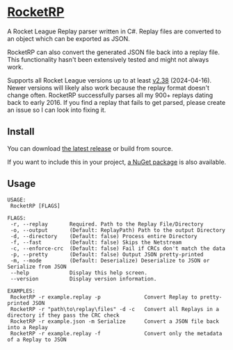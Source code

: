 # [RocketRP](https://github.com/Drogebot/RocketRP)
A Rocket League Replay parser written in C#. Replay files are converted to an object which can be exported as JSON.

RocketRP can also convert the generated JSON file back into a replay file. This functionality hasn't been extensively tested and might not always work.

Supports all Rocket League versions up to at least [v2.38](https://www.rocketleague.com/en/news/patch-notes-v2-38) (2024-04-16). Newer versions will likely also work because the replay format doesn't change often.
RocketRP successfully parses all my 900+ replays dating back to early 2016. If you find a replay that fails to get parsed, please create an issue so I can look into fixing it.

## Install
You can download [the latest release](https://github.com/Drogebot/RocketRP/releases/latest) or build from source.

If you want to include this in your project, [a NuGet package](https://www.nuget.org/packages/RocketRP) is also available.

## Usage
```
USAGE:
 RocketRP [FLAGS]

FLAGS:
 -r, --replay       Required. Path to the Replay File/Directory
 -o, --output       (Default: ReplayPath) Path to the output Directory
 -d, --directory    (Default: false) Process entire Directory
 -f, --fast         (Default: false) Skips the Netstream
 -c, --enforce-crc  (Default: false) Fail if CRCs don't match the data
 -p, --pretty       (Default: false) Output JSON pretty-printed
 -m, --mode         (Default: Deserialize) Deserialize to JSON or Serialize from JSON
 --help             Display this help screen.
 --version          Display version information.

EXAMPLES:
 RocketRP -r example.replay -p              Convert Replay to pretty-printed JSON
 RocketRP -r "path\to\replay\files" -d -c   Convert all Replays in a directory if they pass the CRC check
 RocketRP -r example.json -m Serialize      Convert a JSON file back into a Replay
 RocketRP -r example.replay -f              Convert only the metadata of a Replay to JSON
```
